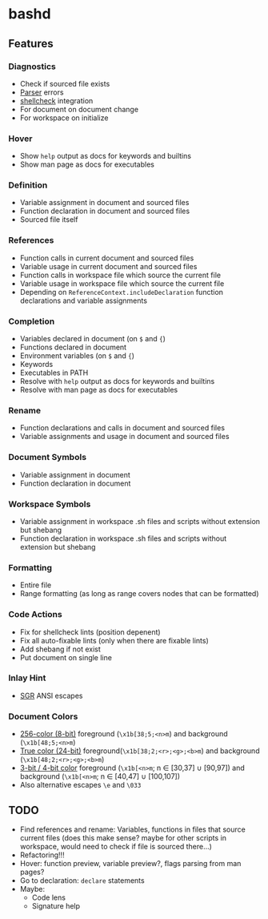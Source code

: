 # bashd

## Features

### Diagnostics

- Check if sourced file exists
- [Parser](https://github.com/mvdan/sh/) errors
- [shellcheck](https://github.com/koalaman/shellcheck) integration
- For document on document change
- For workspace on initialize

### Hover

- Show `help` output as docs for keywords and builtins
- Show man page as docs for executables

### Definition

- Variable assignment in document and sourced files
- Function declaration in document and sourced files
- Sourced file itself

### References

- Function calls in current document and sourced files
- Variable usage in current document and sourced files
- Function calls in workspace file which source the current file
- Variable usage in workspace file which source the current file
- Depending on `ReferenceContext.includeDeclaration` function declarations and
  variable assignments

### Completion

- Variables declared in document (on `$` and `{`)
- Functions declared in document
- Environment variables (on `$` and `{`)
- Keywords
- Executables in PATH
- Resolve with `help` output as docs for keywords and builtins
- Resolve with man page as docs for executables

### Rename

- Function declarations and calls in document and sourced files
- Variable assignments and usage in document and sourced files

### Document Symbols

- Variable assignment in document
- Function declaration in document

### Workspace Symbols

- Variable assignment in workspace .sh files and scripts without extension but
  shebang
- Function declaration in workspace .sh files and scripts without extension but
  shebang

### Formatting

- Entire file
- Range formatting (as long as range covers nodes that can be formatted)

### Code Actions

- Fix for shellcheck lints (position depenent)
- Fix all auto-fixable lints (only when there are fixable lints)
- Add shebang if not exist
- Put document on single line

### Inlay Hint

- [SGR][sgr] ANSI escapes

### Document Colors

- [256-color (8-bit)][8b-color] foreground (`\x1b[38;5;<n>m`) and background
  (`\x1b[48;5;<n>m`)
- [True color (24-bit)][24b-color] foreground(`\x1b[38;2;<r>;<g>;<b>m`) and
  background (`\x1b[48;2;<r>;<g>;<b>m`)
- [3-bit / 4-bit color][3-4b-color] foreground (`\x1b[<n>m`; n ∈ [30,37] ∪
  [90,97]) and background (`\x1b[<n>m`; n ∈ [40,47] ∪ [100,107])
- Also alternative escapes `\e` and `\033`

## TODO

- Find references and rename: Variables, functions in files that source current
  files (does this make sense? maybe for other scripts in workspace, would need
  to check if file is sourced there...)
- Refactoring!!!
- Hover: function preview, variable preview?, flags parsing from man pages?
- Go to declaration: `declare` statements
- Maybe:
  - Code lens
  - Signature help

[sgr]: https://en.wikipedia.org/wiki/ANSI_escape_code#Select_Graphic_Rendition_parameters
[8b-color]: https://en.wikipedia.org/wiki/ANSI_escape_code#8-bit
[24b-color]: https://en.wikipedia.org/wiki/ANSI_escape_code#24-bit
[3-4b-color]: https://en.wikipedia.org/wiki/ANSI_escape_code#3-bit_and_4-bit
